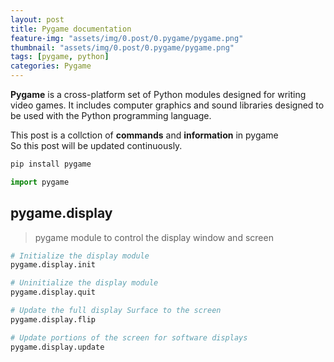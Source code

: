 ```yaml
---
layout: post
title: Pygame documentation
feature-img: "assets/img/0.post/0.pygame/pygame.png"
thumbnail: "assets/img/0.post/0.pygame/pygame.png"
tags: [pygame, python]
categories: Pygame
---
```


**Pygame** is a cross-platform set of Python modules designed for writing video games. It includes computer graphics and sound libraries designed to be used with the Python programming language.

This post is a collction of **commands** and **information** in pygame<br>
So this post will be updated continuously.


```python
pip install pygame
```
```python
import pygame
```

## pygame.display

>pygame module to control the display window and screen

```python
# Initialize the display module
pygame.display.init
```
```python
# Uninitialize the display module
pygame.display.quit
```
```python
# Update the full display Surface to the screen
pygame.display.flip
```
```python
# Update portions of the screen for software displays
pygame.display.update
```


